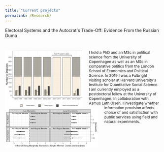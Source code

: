 ```yaml
---
title: "Current projects"
permalink: /Research/
---
```


Electoral Systems and the Autocrat's Trade-Off: Evidence From the Russian Duma

# <div class="column-left">
# <img src="/images/DualCandConv.png" style="width:50%; border:0px solid; margin-right: 20px" align="left">
# <img src="/images/TradeOff_ML.png" style="width:60%; border:0px solid; margin-right: 20px" align="left">

</div>
<div class="column-right">
<p style="font-size:12px">
I hold a PhD and an MSc in political science from the University of Copenhagen as
 well as an MSc in comparative politics from the London School of Economics and Political Science. In 2019 I
 was a Fulbright visiting scholar at Harvard University's Institute for Quantitative Social Science. I am currently
 employed as a postdoctoral fellow at the University of Copenhagen. In collaboration with Asmus Leth Olsen, I
 investigate whether information provision affects choice of and satisfaction with public services using field and natural experiments.
</p>
</div>
